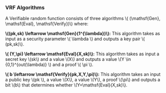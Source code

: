 
### VRF Algorithms
A Verifiable random function consists of three algorithms \\( (\mathsf{Gen}, \mathsf{Eval}, \mathsf{Verify})\\) where:

**\\((pk,sk) \leftarrow \mathsf{Gen}(1^{\lambda})\\):** This algorithm takes as input as a security parameter \\( \lambda \\) and
outputs a key pair \\( (pk,sk)\\).

**\\( (Y,\pi) \leftarrow \mathsf{Eval}(X,sk)\\):** This algorithm takes as input a secret key \\(sk\\) and a value \\(X\\)
and outputs a value \\(Y \in {0,1}^{out(\lambda)} \\) and a proof \\( \pi \\).

**\\( b \leftarrow \mathsf{Verify}(pk,X,Y,\pi)\\):** This algorithm takes an input a public key \\(pk \\), a value \\(X\\), a value \\(Y\\), a proof \\(\pi\\) and outputs a bit \\(b\\) that determines whether \\(Y=\mathsf{Eval}(X,sk)\\).

